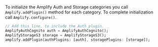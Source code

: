 To initialize the Amplify Auth and Storage categories you call `Amplify.addPlugin()` method for each category. To complete initialization call `Amplify.configure()`.

```dart
// Add this line, to include the Auth plugin.
AmplifyAuthCognito auth = AmplifyAuthCognito();
AmplifyStorageS3 storage = AmplifyStorageS3();
amplify.addPlugin(authPlugins: [auth], storagePlugins: [storage]);
```